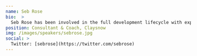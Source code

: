 ```yaml
---
name: Seb Rose
bio:  >
  Seb Rose has been involved in the full development lifecycle with experience ranging from Architecture to Support and from BASIC to Ruby. He is a partner at Cucumber Limited, where he is responsible for helping clients adopt and refine their agile practices, with a particular focus on BDD and ATDD. Seb is a regular speaker at conferences and occasional contributor to software journals. Contributing author to “97 Things Every Programmer Should Know” (O’Reilly) and lead author of "The Cucumber for Java Book" (Pragmatic Programmers). He's currently working with Gaspar Nagy on "The Specflow Book"
position: Consultant & Coach, Claysnow
img: /images/speakers/sebrose.jpg
social: >
  Twitter: [sebrose](https://twitter.com/sebrose)
---
```

